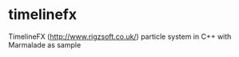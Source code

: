 timelinefx
==========

TimelineFX (http://www.rigzsoft.co.uk/) particle system in C++ with Marmalade as sample
